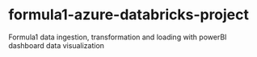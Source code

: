 # formula1-azure-databricks-project
Formula1 data ingestion, transformation and loading with powerBI dashboard data visualization
